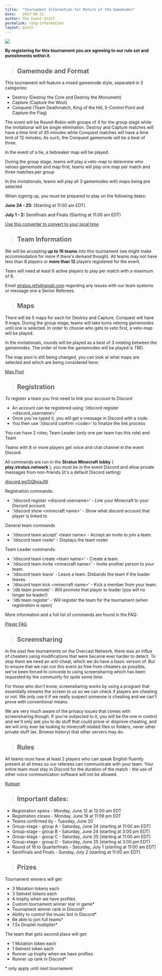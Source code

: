 ```yaml
---
title:  "Tournament Information for Return of the Gamemodes"
date:   2017-06-11
author: The Event Staff
permalink: rotg-information
layout: posts
---
```

![](https://imgur.com/wF2Fmkh.png)

**By registering for this tournament you are agreeing to our rule set and punishments within it.**

> ## Gamemode and Format

This tournament will feature a mixed gamemode style, separated in 3 categories:

- Destroy (Destroy the Core and Destroy the Monument)
- Capture (Capture the Wool)
- Conquest (Team Deathmatch, King of the Hill, 5-Control Point and Capture the Flag)

The event will be Round-Robin with groups of 4 for the group stage while the invitational will be single elimination. Destroy and Capture matches will have a time limit of 45 minutes while Conquest matches will have a time limit of 12 minutes. As such, the Conquest gamemode will be a best of three.

In the event of a tie, a tiebreaker map will be played.

During the group stage, teams will play a veto-map to determine who vetoes gamemode and map first, teams will play one map per match and three matches per group

In the invitationals, teams will play all 3 gamemodes with maps being pre selected

When signing up, you must be prepared to play on the following dates:

**June 24 - 25:**  (Starting at 11:00 am EDT)

**July 1 - 2:** Semifinals and Finals (Starting at 11:00 am EDT)

[Use this converter to convert to your local time](http://www.thetimezoneconverter.com/?t=11:00%20am&amp;tz=EDT%20(Eastern%20Daylight%20Time)&amp;)

> ## Team Information

We will be accepting **up to 16 teams** into this tournament (we might make accommodation for more if there&#39;s demand though). All teams may not have less than 8 players or **more than 12** players registered for the event.

Team will need at least 6 active players to play per match with a maximum of 8.

Email stratus.refs@gmail.com regarding any issues with our team systems or message one a Senior Referees.

> ## Maps

There will be 5 maps for each for Destroy and Capture. Conquest will have 9 maps. During the group stage, teams will take turns vetoing gamemodes until one is selected. In order to choose who gets to veto first, a veto-map will be played.

In the invitationals, rounds will be played as a best of 3 rotating between the gamemodes. The order of how the gamemodes will be played is TBD.

The map pool is still being changed, you can look at what maps are selected and which are being considered here:

[Map Pool](http://stratus.network/rotg-mappool)

> ## Registration

To register a team you first need to link your account to Discord

- An account can be registered using &#39;/discord register &lt;discord\_username&gt;&#39;
- Once you&#39;ve typed it, you will get a message in Discord with a code.
- You then use &#39;/discord confirm &lt;code&gt;&#39; to finalize the link process

You can have 2 roles; Team Leader (only one per team has this role) and Team

Teams with 8 or more players get voice and chat channel in the event Discord.

All commands are run in the **Stratus Minecraft lobby** ( **play.stratus.network** ), you must be in the event Discord and allow private messages from non-friends (it&#39;s a default Discord setting)

[discord.gg/GQhvaJW](https://discord.gg/GQhvaJW) 



Registration commands:

- &#39;/discord register &lt;discord username&gt;&#39; - Link your Minecraft to your Discord account.
- &#39;/discord show &lt;minecraft name&gt;&#39; - Show what discord account that player is linked to

General team commands

- &#39;/discord team accept&#39; &lt;team name&gt; - Accept an invite to join a team.
- &#39;/discord team roster&#39; - Displays the team roster

Team Leader commands:

- &#39;/discord team create &lt;team name&gt;&#39; - Create a team.
- &#39;/discord team invite &lt;minecraft name&gt;&#39; - Invite another person to your team.
- &#39;/discord team leave&#39;   - Leave a team. Disbands the team if the leader leaves.
- &#39;/discord team kick &lt;minecraft name&gt;&#39; - Kick a member from your team.
- &#39;/db team promote&#39;  - Will promote that player to leader (you will no longer be leader!)
- &#39;/db team register&#39; - Will register the team for the tournament (when registration is open)

More information and a full list of commands are found in the FAQ:

[Player FAQ](http://stratus.network/playing-tournament-faq)

> ## Screensharing

In the past few tournaments on the Overcast Network, there was an influx of cheaters using modifications that were became ever harder to detect. To stop them we need an anti-cheat, which we do have a basic version of. But to ensure that we can run this event as free from cheaters as possible, we&#39;ve been forced to concede to using screensharing which has been requested by the community for quite some time.

For those who don&#39;t know, screensharing works by using a program that essentially streams the screen to us so we can check if players are cheating or not. We only use it if we really suspect someone is cheating and we can&#39;t prove with conventional means.

We are very much aware of the privacy issues that comes with screensharing though. If you&#39;re subjected to it, you will be the one in control and we&#39;ll only ask you to do stuff that could prove or disprove cheating, and we will only ever be looking to minecraft related files or folders, never other private stuff (ex. Browse history) that other servers may do.

> ## Rules

All teams must have at least 2 players who can speak English fluently present at all times so our referees can communicate with your team. Your entire team must stay in Discord for the duration of the match - the use of other voice communication software will not be allowed.

[Ruleset](http://stratus.network/rotg-ruleset)

> ## Important dates:

- Registration opens - Monday, June 12 at 12:00 am EDT
- Registration closes - Monday, June 19 at 11:59 pm EDT
- Teams confirmed by - Tuesday, June 20
- Group-stage - group A - Saturday, June 24 (starting at 11:00 am EDT)
- Group-stage - group B - Saturday, June 24 (starting at 3:00 pm EDT)
- Group-stage - group C - Saturday, June 25 (starting at 11:00 am EDT)
- Group-stage - group D - Saturday, June 25 (starting at 3:00 pm EDT)
- Round of 16 to Quarterfinals - Saturday, July 1 (starting at 11:00 am EDT)
- Semifinals and Finals - Sunday, July 2 (starting at 11:00 am EDT)

> ## Prizes

Tournament winners will get:

- 3 Mutation tokens each
- 3 Setnext tokens each
- A trophy when we have profiles
- Custom tournament winner star in game\*
- Tournament winner rank in Discord\*
- Ability to control the music bot in Discord\*
- Be able to join full teams\*
- 1.5x Droplet multiplier\*

The team that gets second place will get:

- 1 Mutation token each
- 1 Setnext token each
- Runner up trophy when we have profiles
- Runner up rank in Discord\*

\*  only apply until next tournament